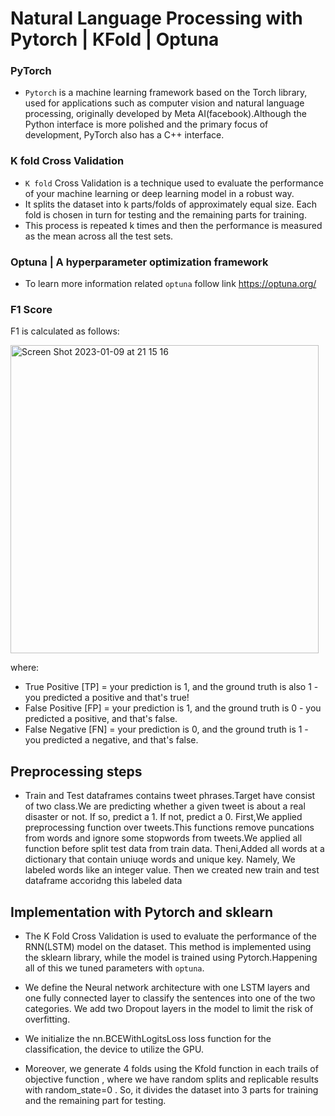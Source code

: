 # Natural Language Processing with Pytorch | KFold | Optuna


### PyTorch 
  - `Pytorch` is a machine learning framework based on the Torch library, used for applications such as computer vision and natural language processing, originally developed by Meta AI(facebook).Although the Python interface is more polished and the primary focus of development, PyTorch also has a C++ interface.


### K fold Cross Validation
  - `K fold` Cross Validation is a technique used to evaluate the performance of your machine learning or deep learning model in a robust way.
  - It splits the dataset into k parts/folds of approximately equal size. Each fold is chosen in turn for testing and the remaining parts for training.
  - This process is repeated k times and then the performance is measured as the mean across all the test sets.
  
### Optuna | A hyperparameter optimization framework 
  - To learn more information related `optuna` follow link https://optuna.org/
  
### F1 Score 


 F1 is calculated as follows:
 
 <img width="493" alt="Screen Shot 2023-01-09 at 21 15 16" src="https://user-images.githubusercontent.com/64266044/211378713-52f154cd-dedb-4930-b242-bc1e82b903c7.png">



  where:

  * True Positive [TP] = your prediction is 1, and the ground truth is also 1 - you predicted a positive and that's true!
  * False Positive [FP] = your prediction is 1, and the ground truth is 0 - you predicted a positive, and that's false.
  * False Negative [FN] = your prediction is 0, and the ground truth is 1 - you predicted a negative, and that's false.
  
## Preprocessing steps 
  * Train and Test dataframes contains tweet phrases.Target have consist of two class.We are predicting whether a given tweet is about a real disaster or   not. If so, predict a 1. If not, predict a 0.
  First,We applied preprocessing function over tweets.This functions remove puncations from words and ignore some stopwords from  tweets.We applied all   function before split test data from train data. Theni,Added all words at a  dictionary that contain uniuqe words and unique key. Namely, We labeled     words like an  integer value. Then we created new train and test dataframe accoridng this labeled data
 

## Implementation with Pytorch and sklearn

* The K Fold Cross Validation is used to evaluate the performance of the RNN(LSTM) model on the dataset. This method is implemented using the sklearn    library, while the model is trained using Pytorch.Happening all of this we tuned parameters with `optuna`.

* We define the  Neural network architecture with one  LSTM layers and one fully connected layer to classify the sentences into one of the two categories. We add two Dropout layers in the model to limit the risk of overfitting.

* We initialize the nn.BCEWithLogitsLoss loss function for the classification, the device to utilize the GPU.

* Moreover, we generate 4 folds using the Kfold function in each trails of objective function , where we have random splits and replicable results with random_state=0 . So, it divides the dataset into 3 parts for training and the remaining part for testing.

